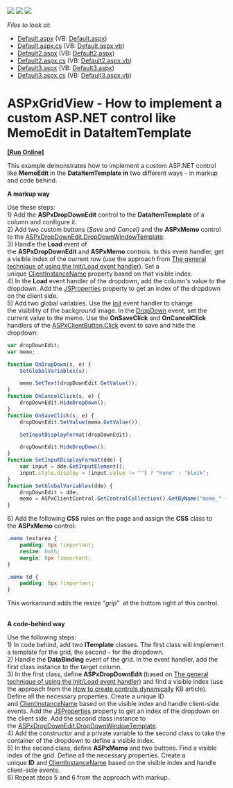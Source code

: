 <!-- default badges list -->
![](https://img.shields.io/endpoint?url=https://codecentral.devexpress.com/api/v1/VersionRange/128534518/15.2.9%2B)
[![](https://img.shields.io/badge/Open_in_DevExpress_Support_Center-FF7200?style=flat-square&logo=DevExpress&logoColor=white)](https://supportcenter.devexpress.com/ticket/details/T367479)
[![](https://img.shields.io/badge/📖_How_to_use_DevExpress_Examples-e9f6fc?style=flat-square)](https://docs.devexpress.com/GeneralInformation/403183)
<!-- default badges end -->
<!-- default file list -->
*Files to look at*:

* [Default.aspx](./CS/Default.aspx) (VB: [Default.aspx](./VB/Default.aspx))
* [Default.aspx.cs](./CS/Default.aspx.cs) (VB: [Default.aspx.vb](./VB/Default.aspx.vb))
* [Default2.aspx](./CS/Default2.aspx) (VB: [Default2.aspx](./VB/Default2.aspx))
* [Default2.aspx.cs](./CS/Default2.aspx.cs) (VB: [Default2.aspx.vb](./VB/Default2.aspx.vb))
* [Default3.aspx](./CS/Default3.aspx) (VB: [Default3.aspx](./VB/Default3.aspx))
* [Default3.aspx.cs](./CS/Default3.aspx.cs) (VB: [Default3.aspx.vb](./VB/Default3.aspx.vb))
<!-- default file list end -->
# ASPxGridView - How to implement a custom ASP.NET control like MemoEdit in DataItemTemplate
<!-- run online -->
**[[Run Online]](https://codecentral.devexpress.com/t367479/)**
<!-- run online end -->


<p>This example demonstrates how to implement a custom ASP.NET control like <strong>MemoEdit </strong>in the <strong>DataItemTemplate in</strong> two different ways - in markup and code behind.</p>
<p><strong>A markup way</strong></p>
<p>Use these steps:<br>1) Add the <strong>ASPxDropDownEdit</strong> control to the <strong>DataItemTemplate</strong> of a column and configure it.<br>2) Add two custom buttons (<em>Save</em> and <em>Cancel)</em> and the <strong>ASPxMemo</strong> control to the <a href="https://documentation.devexpress.com/#AspNet/DevExpressWebASPxDropDownEdit_DropDownWindowTemplatetopic">ASPxDropDownEdit.DropDownWindowTemplate</a>.<br>3) Handle the <strong>Load </strong>event of the <strong>ASPxDropDownEdit</strong> and <strong>ASPxMemo</strong> controls. In this event handler, get a visible index of the current row (use the approach from <a href="https://www.devexpress.com/Support/Center/p/K18282">The general technique of using the Init/Load event handler</a>). Set a unique <a href="https://documentation.devexpress.com/#AspNet/DevExpressWebASPxEditBase_ClientInstanceNametopic">ClientInstanceName</a> property based on that visible index. <br>4) In the <strong>Load</strong> event handler of the dropdown, add the column's value to the dropdown. Add the <a href="https://documentation.devexpress.com/#AspNet/DevExpressWebASPxEditBase_JSPropertiestopic">JSProperties</a> property to get an index of the dropdown on the client side.<br>5) Add two global variables. Use the <a href="https://documentation.devexpress.com/#AspNet/DevExpressWebScriptsASPxClientControl_Inittopic">Init</a> event handler to change the visibility of the background image. In the <a href="https://documentation.devexpress.com/#AspNet/DevExpressWebScriptsASPxClientDropDownEditBase_DropDowntopic">DropDown</a> event, set the current value to the memo. Use the <strong>OnSaveClick</strong> and <strong>OnCancelClick </strong>handlers of the <a href="https://documentation.devexpress.com/#AspNet/DevExpressWebScriptsASPxClientButton_Clicktopic">ASPxClientButton.Click</a> event to save and hide the dropdown:</p>


```js
var dropDownEdit;
var memo;

function OnDropDown(s, e) {
	SetGlobalVariables(s);

	memo.SetText(dropDownEdit.GetValue());
}
function OnCancelClick(s, e) {
	dropDownEdit.HideDropDown();
}
function OnSaveClick(s, e) {
	dropDownEdit.SetValue(memo.GetValue());

	SetInputDisplayFormat(dropDownEdit);

	dropDownEdit.HideDropDown();
}		
function SetInputDisplayFormat(dde) {
	var input = dde.GetInputElement();
	input.style.display = (input.value != "") ? "none" : "block";
}
function SetGlobalVariables(dde) {
	dropDownEdit = dde;
	memo = ASPxClientControl.GetControlCollection().GetByName("memo_" + dde.cpIndex);
}
```


<p>6) Add the following <strong>CSS</strong> rules on the page and assign the <strong>CSS</strong> class to the <strong>ASPxMemo</strong> control: </p>


```css
.memo textarea {
	padding: 0px !important;
	resize: both;
	margin: 0px !important;
}

.memo td {
	padding: 0px !important;
}
```


<p>This workaround adds the resize <em>"grip"</em>  at the bottom right of this control.</p>
<p><strong><br>A code-behind way </strong></p>
<p>Use the following steps:<br>1) In code behind, add two <strong>ITemplate</strong> classes. The first class will implement a template for the grid, the second - for the dropdown.<br>2) Handle the <strong>DataBinding</strong> event of the grid. In the event handler, add the first class instance to the target column.<br>3) In the first class, define <strong>ASPxDropDownEdit </strong>(based on <a href="https://www.devexpress.com/Support/Center/p/K18282">The general technique of using the Init/Load event handler</a>) and find a visible index (use the approach from the <a href="https://www.devexpress.com/Support/Center/p/KA18606">How to create controls dynamically</a> KB article). Define all the necessary properties. Create a unique ID and <a href="https://documentation.devexpress.com/#AspNet/DevExpressWebASPxEditBase_ClientInstanceNametopic">ClientInstanceName</a> based on the visible index and handle client-side events. Add the <a href="https://documentation.devexpress.com/#AspNet/DevExpressWebASPxEditBase_JSPropertiestopic">JSProperties</a> property to get an index of the dropdown on the client side. Add the second class instance to the <a href="https://documentation.devexpress.com/#AspNet/DevExpressWebASPxDropDownEdit_DropDownWindowTemplatetopic">ASPxDropDownEdit.DropDownWindowTemplate</a>.<br>4) Add the constructor and a private variable to the second class to take the container of the dropdown to define a visible index.<br>5) In the second class, define <strong>ASPxMemo</strong> and two buttons. Find a visible index of the grid. Define all the necessary properties. Create a unique <strong>ID</strong> and <a href="https://documentation.devexpress.com/#AspNet/DevExpressWebASPxEditBase_ClientInstanceNametopic">ClientInstanceName</a> based on the visible index and handle client-side events.<br>6) Repeat steps 5 and 6 from the approach with markup.</p>

<br/>



